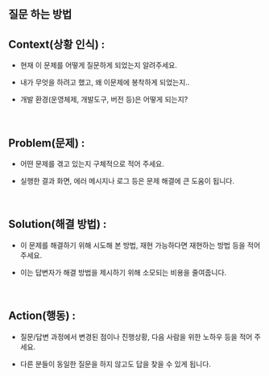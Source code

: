 ## 질문 하는 방법


## Context(상황 인식) : 

- 현재 이 문제를 어떻게 질문하게 되었는지 알려주세요. 

- 내가 무엇을 하려고 했고, 왜 이문제에 봉착하게 되었는지.. 

- 개발 환경(운영체제, 개발도구, 버전 등)은 어떻게 되는지?

<br/>

## Problem(문제) : 

- 어떤 문제를 겪고 있는지 구체적으로 적어 주세요. 

- 실행한 결과 화면, 에러 메시지나 로그 등은 문제 해결에 큰 도움이 됩니다.

<br/>

## Solution(해결 방법) : 

- 이 문제를 해결하기 위해 시도해 본 방법, 재현 가능하다면 재현하는 방법 등을 적어주세요. 

- 이는 답변자가 해결 방법을 제시하기 위해 소모되는 비용을 줄여줍니다.

<br/>

## Action(행동) : 

- 질문/답변 과정에서 변경된 점이나 진행상황, 다음 사람을 위한 노하우 등을 적어 주세요. 

- 다른 분들이 동일한 질문을 하지 않고도 답을 찾을 수 있게 됩니다.